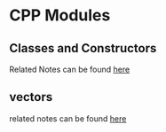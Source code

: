 # CPP Modules

## Classes and Constructors
Related Notes can be found [here](./emb_05_constructor/class_constructor.md)

## vectors
related notes can be found [here](./emb_19_vectors_arrays/readme.md)
